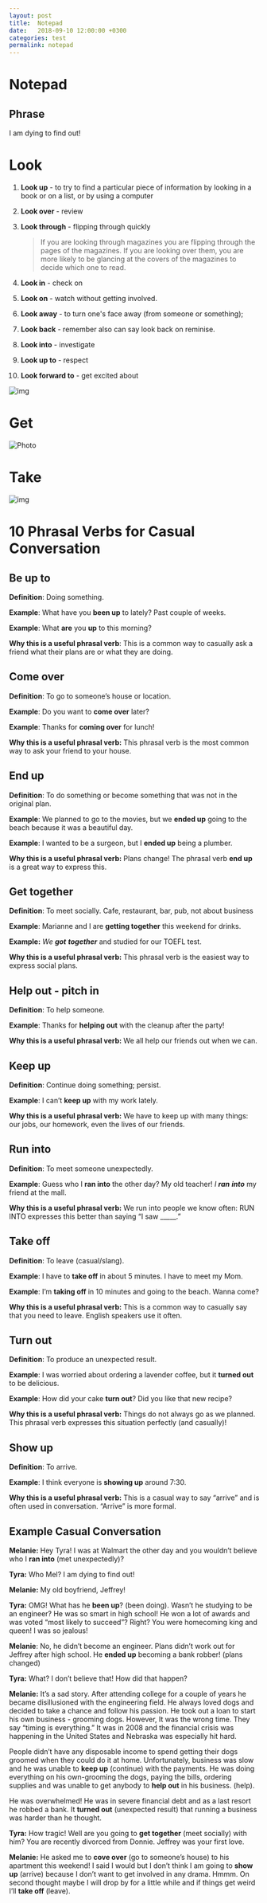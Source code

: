 ```yaml
---
layout: post
title:  Notepad
date:   2018-09-10 12:00:00 +0300
categories: test
permalink: notepad
---
```


# Notepad


## Phrase

I am dying to find out!

# Look

1. **Look up** - to try to find a particular piece of information by looking in a book or on a list, or by using a computer

2. **Look over** - review

3. **Look through** - flipping through quickly

   > If you are looking through magazines you are flipping through the pages of the magazines. If you are looking over them, you are more likely to be glancing at the covers of the magazines to decide which one to read.

4. **Look in** - check on
5. **Look on** - watch without getting involved.
6. **Look away** - to turn one's face away (from someone or something);
7. **Look back** - remember also can say look back on reminise.
8. **Look into** - investigate
9. **Look up to** - respect
10. **Look forward to** - get excited about





![img](https://lh3.googleusercontent.com/esODxF9sh-KNl_cxHAWJy2_LGn_aj0np8FJDtnQ5r29rf6-_PFVY3Ep2SkkajbuDCGnf6Xr3rK1JQ3LItNsLYfQ49mb_IOVJ3j90aE2RXPELecE9nEYjCoiSPj-IOwXHceW1Cq7I)

# Get





![Photo](https://lh3.googleusercontent.com/-7ZtYFwF4m-ixBCzdsQ9OuXEXMlXcXTKWToVYzGVr581iHMwspkK9UF5xM3PDoUWr3RfOtTwDPbg-VKG-60NOhvHq-HrMEsVROUreD_JPG8CyP6euTUFekD5scDY9LCFbZ-z4s3C)



# Take



![img](https://lh4.googleusercontent.com/OMPwPw3VJCXPtodYy1-FJxraaeFRGV6pllVrsKryPoohJJfvX_akGIAzUY_i0nZ24_5cYLNquR9jaIUa4WQ6apKxAIHHxXVODFWk8MsIplBw-787rmvU69tB5UDBFZ5JreeAXIhM)



# 10 Phrasal Verbs for Casual Conversation

## Be up to

**Definition**: Doing something.

**Example**: What have you **been up** to lately? Past couple of weeks.

**Example**: What **are** you **up** to this morning?

**Why this is a useful phrasal verb**: This is a common way to casually ask a friend what their plans are or what they are doing.



## Come over

**Definition**: To go to someone’s house or location.

**Example**: Do you want to **come over** later?

**Example**: Thanks for **coming over** for lunch!

**Why this is a useful phrasal verb:** This phrasal verb is the most common way to ask your friend to your house.



## End up

**Definition**: To do something or become something that was not in the original plan.

**Example**: We planned to go to the movies, but we **ended up** going to the beach because it was a beautiful day.

**Example**: I wanted to be a surgeon, but I **ended up** being a plumber.

**Why this is a useful phrasal verb:** Plans change! The phrasal verb **end up** is a great way to express this.



## Get together

**Definition**: To meet socially. Cafe, restaurant, bar,  pub, not about business 

**Example**: Marianne and I are **getting together** this weekend for drinks.

**Example:** *We* ***got*** ***together*** and studied for our TOEFL test.

**Why this is a useful phrasal verb:** This phrasal verb is the easiest way to express social plans.



## Help out - pitch in

**Definition**: To help someone.

**Example**: Thanks for **helping out** with the cleanup after the party!

**Why this is a useful phrasal verb:** We all help our friends out when we can.



## Keep up

**Definition**: Continue doing something; persist.

**Example**: I can’t **keep up** with my work lately.

**Why this is a useful phrasal verb:** We have to keep up with many things: our jobs, our homework, even the lives of our friends.



## Run into

**Definition**: To meet someone unexpectedly.

**Example**: Guess who I **ran into** the other day? My old teacher! *I* ***ran*** ***into*** my friend at the mall.

**Why this is a useful phrasal verb:** We run into people we know often: RUN INTO expresses this better than saying “I saw _____.”



## Take off

**Definition**: To leave (casual/slang).

**Example**: I have to **take off** in about 5 minutes. I have to meet my Mom.

**Example**: I’m **taking off** in 10 minutes and going to the beach. Wanna come?

**Why this is a useful phrasal verb:** This is a common way to casually say that you need to leave. English speakers use it often.



## Turn out

**Definition**: To produce an unexpected result.

**Example**: I was worried about ordering a lavender coffee, but it **turned out** to be delicious.

**Example**: How did your cake **turn out**? Did you like that new recipe?

**Why this is a useful phrasal verb:** Things do not always go as we planned. This phrasal verb expresses this situation perfectly (and casually)!



## Show up

**Definition**: To arrive.

**Example**: I think everyone is **showing up** around 7:30.

**Why this is a useful phrasal verb:** This is a casual way to say “arrive” and is often used in conversation. “Arrive” is more formal.



## Example Casual Conversation

**Melanie:** Hey Tyra! I was at Walmart the other day and you wouldn’t believe who I **ran into** (met unexpectedly)? 

**Tyra:** Who Mel? I am dying to find out! 

**Melanie:** My old boyfriend, Jeffrey!  

**Tyra:** OMG! What has he **been up**? (been doing). Wasn’t he studying to be an engineer? He was so smart in high school! He won a lot of awards and was voted “most likely to succeed”? Right? You were homecoming king and queen! I was so jealous! 

**Melanie**: No, he didn’t become an engineer. Plans didn’t work out for Jeffrey after high school. He **ended up** becoming a bank robber! (plans changed) 

**Tyra:** What? I don’t believe that! How did that happen? 

**Melanie:** It’s a sad story. After attending college for a couple of years he became disillusioned with the engineering field. He always loved dogs and decided to take a chance and follow his passion. He took out a loan to start his own business - grooming dogs. However, It was the wrong time. They say “timing is everything.” It was in 2008 and the financial crisis was happening in the United States and Nebraska was especially hit hard. 

People didn’t have any disposable income to spend getting their dogs groomed when they could do it at home. Unfortunately, business was slow and he was unable to **keep up** (continue) with the payments. He was doing everything on his own-grooming the dogs, paying the bills, ordering supplies and was unable to get anybody to **help out** in his business. (help).  

He was overwhelmed! He was in severe financial debt and as a last resort he robbed a bank. It **turned out** (unexpected result) that running a business was harder than he thought. 

**Tyra:** How tragic! Well are you going to **get together** (meet socially) with him? You are recently divorced from Donnie. Jeffrey was your first love. 

**Melanie:** He asked me to **cove over** (go to someone’s house) to his apartment this weekend! I said I would but I don’t think I am going to **show up** (arrive) because I don’t want to get involved in any drama. Hmmm. On second thought maybe I will drop by for a little while and if things get weird I’ll **take off** (leave).